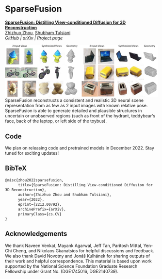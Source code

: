 # SparseFusion

[**SparseFusion: Distilling View-conditioned Diffusion for 3D Reconstruction**](https://sparsefusion.github.io/)<br/>
[Zhizhuo Zhou](https://www.zhiz.dev/),
[Shubham Tulsiani](https://shubhtuls.github.io/)<br/>
_[GitHub](https://github.com/zhizdev/sparsefusion) | [arXiv](https://arxiv.org/abs/2212.00792) | [Project page](https://sparsefusion.github.io/)_

![txt2img-stable2](media/teaser.jpg)
SparseFusion reconstructs a consistent and realistic 3D neural scene representation from as few as 2 input images with known relative pose. SparseFusion is able to generate detailed and plausible structures in uncertain or unobserved regions (such as front of the hydrant, teddybear's face, back of the laptop, or left side of the toybus).

## Code
We plan on releasing code and pretrained models in December 2022. Stay tuned for exciting updates!


## BibTeX

```
@misc{zhou2022sparsefusion,
      title={SparseFusion: Distilling View-conditioned Diffusion for 3D Reconstruction}, 
      author={Zhizhuo Zhou and Shubham Tulsiani},
      year={2022},
      eprint={2212.00792},
      archivePrefix={arXiv},
      primaryClass={cs.CV}
}
```

## Acknowledgements 

We thank Naveen Venkat, Mayank Agarwal, Jeff Tan, Paritosh Mittal, Yen-Chi Cheng, and Nikolaos Gkanatsios for helpful discussions and feedback. We also thank David Novotny and Jonáš Kulhánek for sharing outputs of their work and helpful correspondence. This material is based upon work supported by the National Science Foundation Graduate Research Fellowship under Grant No. (DGE1745016, DGE2140739).
